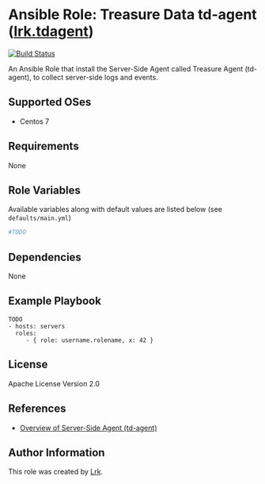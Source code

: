 Ansible Role: Treasure Data td-agent ([lrk.tdagent](https://galaxy.ansible.com/lrk/td-agent/))
=========
[![Build Status](https://travis-ci.org/lrk/ansible-tdagent.svg?branch=master)](https://travis-ci.org/lrk/ansible-tdagent)

An Ansible Role that install the Server-Side Agent called Treasure Agent (td-agent), to collect server-side logs and events.

Supported OSes
--------------
- Centos 7

Requirements
------------

None

Role Variables
--------------

Available variables along with default values are listed below (see `defaults/main.yml`)
```yml
#TODO
```

Dependencies
------------

None

Example Playbook
----------------

    TODO
    - hosts: servers
      roles:
         - { role: username.rolename, x: 42 }

License
-------

Apache License Version 2.0

References
----------

- [Overview of Server-Side Agent (td-agent)](https://docs.treasuredata.com/articles/td-agent)

Author Information
------------------
This role was created by [Lrk](https://github.com/lrk).
